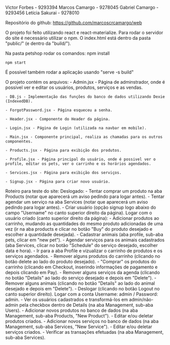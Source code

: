 ﻿Victor Forbes - 9293394
Marcos Camargo - 9278045
Gabriel Camargo - 9293456
Letícia Sakurai - 9278010

Repositório do github: https://github.com/marcoscrcamargo/web

O projeto foi feito utilizando react e react-materialize. Para rodar o servidor do site é necessário utilizar o npm. O index.html está dentro da pasta "public/" (e dentro da "build/").

Na pasta petshop rodar os comandos:
	npm install

	npm start

É possível também rodar a aplicação usando "serve -s build"

O projeto contém os arquivos:
	- Admin.jsx - Página de adminstrador, onde é possivel ver e editar os usuários, produtos, serviços e as vendas.

	- DB.js - Implementação das funções do banco de dados utilizando Dexie (IndexedDB).

	- ForgotPassword.jsx - Página esqueceu a senha.

	- Header.jsx - Componente do Header da página.

	- Login.jsx - Página de Login (utilizada na navbar em mobile).

	- Main.jsx - Componente principal, realiza as chamadas para os outros componentes.

	- Products.jsx - Página para exibição dos produtos.

	- Profile.jsx - Página principal do usuário, onde é possivel ver o profile, editar os pets, ver o carrinho e os horários agendados.

	- Services.jsx - Página para exibição dos serviços.

	- Signup.jsx - Página para criar novo usuário.

Roteiro para teste do site:
	Deslogado:
		- Tentar comprar um produto na aba Products (notar que aparecerá um aviso pedindo para logar antes).
		- Tentar agendar um serviço na aba Services (notar que aparecerá um aviso pedindo para logar antes).
		- Criar usuário (opção signup logo abaixo do campo "Username" no canto superior direito da página).
	Logar com o usuário criado (canto superior direito da página):
		- Adicionar produtos ao carrinho, mudando as quantidades do mesmo produto adicionadas de uma vez (ir na aba products e clicar no botão "Buy" do produto desejado e escolher a quantidade desejada).
		- Cadastrar animais (aba profile, sub-aba pets, clicar em "new pet").
		- Agendar serviços para os animais cadastrados (aba Services, clicar no botão "Schedule" do serviço desejado, escolher data e hora).
		- Ir para a aba Profile e vizualizar o carrinho de produtos e os serviços agendados.
		- Remover alguns produtos do carrinho (clicando no botão delete ao lado do produto desejado).
		- "Comprar" os produtos do carrinho (clicando em Checkout, inserindo informações de pagamento e depois clicando em Pay).
		- Remover alguns serviços da agenda (clicando no botão "Details" ao lado do serviço desejado e depois em "Delete").
		- Remover alguns animais (clicando no botão "Details" ao lado do animal desejado e depois em "Delete").
		- Deslogar (clicando no botão Logout no canto superior direito).
	Logar com a conta Username: admin / Password: admin.
		- Ver os usuários cadastrados e transformá-los em admin/não-admin pela checkbox dentro de Details (na aba Management, sub-aba Users).
		- Adicionar novos produtos no banco de dados (na aba Management, sub-aba Products, "New Product").
		- Editar e/ou deletar produtos criados.
		- Adicionar novos serviços no banco de dados (na aba Management, sub-aba Services, "New Service").
		- Editar e/ou deletar serviços criados.
		- Verificar as transações efetuadas (na aba Management, sub-aba Services).